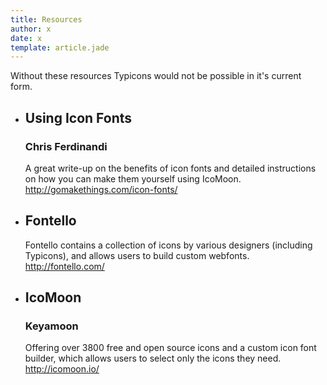 ```yaml
---
title: Resources
author: x 
date: x
template: article.jade
---
```


Without these resources Typicons would not be possible in it's current form.

- ## Using Icon Fonts
  ### Chris Ferdinandi
  A great write-up on the benefits of icon fonts and detailed instructions on how you can make them yourself using IcoMoon.
  http://gomakethings.com/icon-fonts/

- ## Fontello
  Fontello contains a collection of icons by various designers (including Typicons), and allows users to build custom webfonts.
  http://fontello.com/

- ## IcoMoon
  ### Keyamoon
  Offering over 3800 free and open source icons and a custom icon font builder, which allows users to select only the icons they need.
  http://icomoon.io/